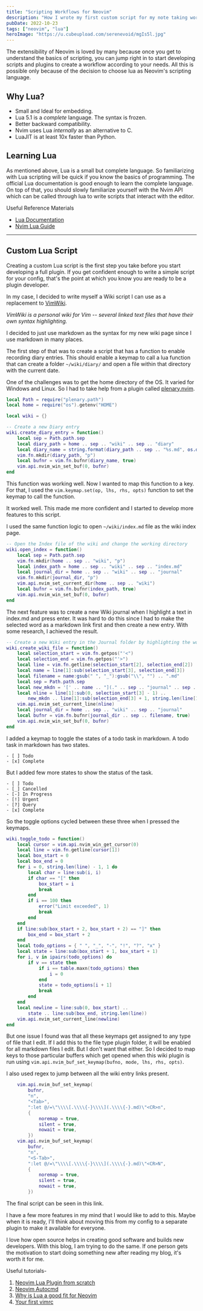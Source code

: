 ```yaml
---
title: "Scripting Workflows for Neovim"
description: "How I wrote my first custom script for my note taking workflow"
pubDate: 2022-10-23
tags: ["neovim", "lua"]
heroImage: "https://u.cubeupload.com/serenevoid/mgIs5l.jpg"
---
```

The extensibility of Neovim is loved by many because once you get to understand 
the basics of scripting, you can jump right in to start developing scripts and 
plugins to create a workflow according to your needs. All this is possible only 
because of the decision to choose lua as Neovim's scripting language.

## Why Lua?
- Small and Ideal for embedding.
- Lua 5.1 is a *complete* language. The syntax is frozen.
- Better backward compatibility.
- Nvim uses Lua *internally* as an alternative to C.
- LuaJIT is at least 10x faster than Python.


## Learning Lua
As mentioned above, Lua is a small but complete language. So familiarizing with 
Lua scripting will be quick if you know the basics of programming. The official Lua 
documentation is good enough to learn the complete language. On top of that, you 
should slowly familiarize yourself with the Nvim API which can be called through lua to 
write scripts that interact with the editor.

Useful Reference Materials
- [Lua Documentation](https://www.lua.org/pil/)
- [Nvim Lua Guide](https://github.com/nanotee/nvim-lua-guide)

----

## Custom Lua Script
Creating a custom Lua script is the first step you take before you start developing 
a full plugin. If you get confident enough to write a simple script for your config, 
that's the point at which you know you are ready to be a plugin developer.

In my case, I decided to write myself a Wiki script I can use as a replacement to 
[VimWiki](https://github.com/vimwiki/vimwiki/). 

*VimWiki is a personal wiki for Vim -- several linked text files that have 
their own syntax highlighting.*

I decided to just use markdown as the syntax for my new wiki page since I use 
markdown in many places.

The first step of that was to create a script that has a function to enable recording
diary entries. This should enable a keymap to call a lua function that can create 
a folder `~/wiki/diary/` and open a file within that directory with the current date.

One of the challenges was to get the home directory of the OS. It varied for Windows 
and Linux. So I had to take help from a plugin called 
[plenary.nvim](https://github.com/nvim-lua/plenary.nvim).

```lua
local Path = require("plenary.path")
local home = require("os").getenv("HOME")

local wiki = {}

-- Create a new Diary entry
wiki.create_diary_entry = function()
    local sep = Path.path.sep
    local diary_path = home .. sep .. "wiki" .. sep .. "diary"
    local diary_name = string.format(diary_path .. sep .. "%s.md", os.date "%Y_%m_%d")
    vim.fn.mkdir(diary_path, "p")
    local bufnr = vim.fn.bufnr(diary_name, true)
    vim.api.nvim_win_set_buf(0, bufnr)
end
```

This function was working well. Now I wanted to map this function to a key. For 
that, I used the `vim.keymap.set(op, lhs, rhs, opts)` function to set the keymap 
to call the function. 

It worked well. This made me more confident and I started to develop more features 
to this script.

I used the same function logic to open `~/wiki/index.md` file as the wiki index page.
```lua
-- Open the Index file of the wiki and change the working directory
wiki.open_index = function()
    local sep = Path.path.sep
    vim.fn.mkdir(home .. sep .. "wiki", "p")
    local index_path = home .. sep .. "wiki" .. sep .. "index.md"
    local journal_dir = home .. sep .. "wiki" .. sep .. "journal"
    vim.fn.mkdir(journal_dir, "p")
    vim.api.nvim_set_current_dir(home .. sep .. "wiki")
    local bufnr = vim.fn.bufnr(index_path, true)
    vim.api.nvim_win_set_buf(0, bufnr)
end
```

The next feature was to create a new Wiki journal when I highlight a text in index.md 
and press enter. It was hard to do this since I had to make the selected word as a 
markdown link first and then create a new entry. With some research, I achieved the 
result.

```lua
-- Create a new Wiki entry in the Journal folder by highlighting the word and pressing <CR>
wiki.create_wiki_file = function()
    local selection_start = vim.fn.getpos("'<")
    local selection_end = vim.fn.getpos("'>")
    local line = vim.fn.getline(selection_start[2], selection_end[2])
    local name = line[1]:sub(selection_start[3], selection_end[3])
    local filename = name:gsub(" ", "_"):gsub("\\", "") .. ".md"
    local sep = Path.path.sep
    local new_mkdn = '[' .. name .. "](." .. sep .. "journal" .. sep .. filename .. ")"
    local nline = line[1]:sub(0, selection_start[3] - 1) ..
        new_mkdn .. line[1]:sub(selection_end[3] + 1, string.len(line[1]))
    vim.api.nvim_set_current_line(nline)
    local journal_dir = home .. sep .. "wiki" .. sep .. "journal"
    local bufnr = vim.fn.bufnr(journal_dir .. sep .. filename, true)
    vim.api.nvim_win_set_buf(0, bufnr)
end
```

I added a keymap to toggle the states of a todo task in markdown. A todo task in 
markdown has two states.
```
- [ ] Todo
- [x] Complete
```
But I added few more states to show the status of the task.
```
- [ ] Todo
- [_] Cancelled
- [-] In Progress
- [!] Urgent
- [?] Query
- [x] Complete
```

So the toggle options cycled between these three when I pressed the keymaps.

```lua
wiki.toggle_todo = function()
    local cursor = vim.api.nvim_win_get_cursor(0)
    local line = vim.fn.getline(cursor[1])
    local box_start = 0
    local box_end = 0
    for i = 0, string.len(line) - 1, 1 do
        local char = line:sub(i, i)
        if char == "[" then
            box_start = i
            break
        end
        if i == 100 then
            error("Limit exceeded", 1)
            break
        end
    end
    if line:sub(box_start + 2, box_start + 2) == "]" then
        box_end = box_start + 2
    end
    local todo_options = { " ", "_", "-", "!", "?", "x" }
    local state = line:sub(box_start + 1, box_start + 1)
    for i, v in ipairs(todo_options) do
        if v == state then
            if i == table.maxn(todo_options) then
                i = 0
            end
            state = todo_options[i + 1]
            break
        end
    end
    local newline = line:sub(0, box_start) ..
        state .. line:sub(box_end, string.len(line))
    vim.api.nvim_set_current_line(newline)
end
```

But one issue I found was that all these keymaps get assigned to any type of file 
that I edit. If I add this to the file type plugin folder, it will be enabled for 
all markdown files I edit. But I don't want that either. So I decided to map keys 
to those particular buffers which get opened when this wiki plugin is run using 
`vim.api.nvim_buf_set_keymap(bufno, mode, lhs, rhs, opts)`.

I also used regex to jump between all the wiki entry links present.
```lua
    vim.api.nvim_buf_set_keymap(
        bufnr,
        "n",
        "<Tab>",
        ":let @/=\"\\\\[.\\\\{-}\\\\](.\\\\{-}.md)\"<CR>n",
        {
            noremap = true,
            silent = true,
            nowait = true,
        })
    vim.api.nvim_buf_set_keymap(
        bufnr,
        "n",
        "<S-Tab>",
        ":let @/=\"\\\\[.\\\\{-}\\\\](.\\\\{-}.md)\"<CR>N",
        {
            noremap = true,
            silent = true,
            nowait = true,
        })
```

The final script can be seen in this link.

I have a few more features in my mind that I would like to add to this. Maybe when 
it is ready, I'll think about moving this from my config to a separate plugin to 
make it available for everyone.

I love how open source helps in creating good software and builds new developers.
With this blog, I am trying to do the same. If one person gets the motivation to 
start doing something new after reading my blog, it's worth it for me.

Useful tutorials-
1. [Neovim Lua Plugin from scratch](https://youtu.be/n4Lp4cV8YR0)
2. [Neovim Autocmd](https://youtu.be/ekMIIAqTZ34)
3. [Why is Lua a good fit for Neovim](https://youtu.be/IP3J56sKtn0)
4. [Your first vimrc](https://youtu.be/x2QJYq4IX6M)
